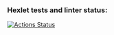 ### Hexlet tests and linter status:
[![Actions Status](https://github.com/Matheria/layout-designer-project-lvl3/workflows/hexlet-check/badge.svg)](https://github.com/Matheria/layout-designer-project-lvl3/actions)